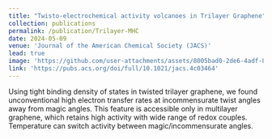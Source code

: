 ```yaml
---
title: "Twisto-electrochemical activity volcanoes in Trilayer Graphene"
collection: publications
permalink: /publication/Trilayer-MHC
date: 2024-05-09
venue: 'Journal of the American Chemical Society (JACS)'
lead: true
image: 'https://github.com/user-attachments/assets/8005bad0-2de6-4adf-8695-27ad4676e731'
link: 'https://pubs.acs.org/doi/full/10.1021/jacs.4c03464'
---
```

Using tight binding density of states in twisted trilayer graphene, we found unconventional high electron transfer rates at incommensurate twist angles away from magic angles. This feature is accessible only in multilayer graphene, which retains high activity with wide range of redox couples. Temperature can switch activity between magic/incommensurate angles.
